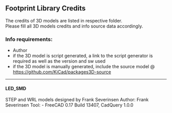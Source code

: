 ## Footprint Library Credits

The credits of 3D models are listed in respective folder.  
Please fill all 3D models credits and info source data accordingly.  

### Info requirements:
- Author
- if the 3D model is script generated, a link to the script generator is required as well as the version and sw used
- if the 3D model is manually generated, include the source model @ https://github.com/KiCad/packages3D-source

<hr>

#### LED_SMD
STEP and WRL models designed by Frank Severinsen
Author:	Frank Severinsen
Tool:	- FreeCAD 0.17 Build 13407, CadQuery 1.0.0
